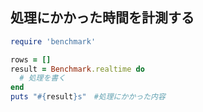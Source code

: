 ## 処理にかかった時間を計測する

```ruby
require 'benchmark'

rows = []
result = Benchmark.realtime do
  # 処理を書く
end
puts "#{result}s"　#処理にかかった内容
```
